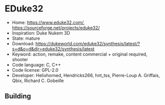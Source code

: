 # EDuke32

- Home: https://www.eduke32.com/, https://sourceforge.net/projects/eduke32/
- Inspiration: Duke Nukem 3D
- State: mature
- Download: https://dukeworld.com/eduke32/synthesis/latest/?s=d&o=d&dir=eduke32/synthesis/latest
- Keyword: action, remake, content commercial + original required, shooter
- Code language: C, C++
- Code license: GPL-2.0
- Developer: Helixhorned, Hendricks266, hnt_tss, Pierre-Loup A. Griffais, Qbix, Richard C. Gobeille

## Building
